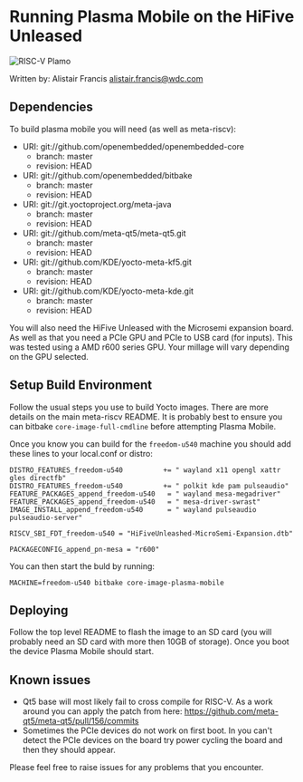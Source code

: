 # Running Plasma Mobile on the HiFive Unleased

![RISC-V Plamo](RISC-V-Plamo.jpg)

Written by: Alistair Francis <alistair.francis@wdc.com>

## Dependencies

To build plasma mobile you will need (as well as meta-riscv):

* URI: git://github.com/openembedded/openembedded-core
  * branch: master
  * revision: HEAD
* URI: git://github.com/openembedded/bitbake
  * branch: master
  * revision: HEAD
* URI: git://git.yoctoproject.org/meta-java
  * branch: master
  * revision: HEAD
* URI: git://github.com/meta-qt5/meta-qt5.git
  * branch: master
  * revision: HEAD
* URI: git://github.com/KDE/yocto-meta-kf5.git
  * branch: master
  * revision: HEAD
* URI: git://github.com/KDE/yocto-meta-kde.git
  * branch: master
  * revision: HEAD

You will also need the HiFive Unleased with the Microsemi expansion board. As well as that you need a PCIe GPU and PCIe to USB card (for inputs). This was tested using a AMD r600 series GPU. Your millage will vary depending on the GPU selected.


## Setup Build Environment

Follow the usual steps you use to build Yocto images. There are more details on the main meta-riscv README. It is probably best to ensure you can bitbake ```core-image-full-cmdline``` before attempting Plasma Mobile.

Once you know you can build for the ```freedom-u540``` machine you should add these lines to your local.conf or distro:

```
DISTRO_FEATURES_freedom-u540          += " wayland x11 opengl xattr gles directfb"
DISTRO_FEATURES_freedom-u540          += " polkit kde pam pulseaudio"
FEATURE_PACKAGES_append_freedom-u540   = " wayland mesa-megadriver"
FEATURE_PACKAGES_append_freedom-u540   = " mesa-driver-swrast"
IMAGE_INSTALL_append_freedom-u540      = " wayland pulseaudio pulseaudio-server"

RISCV_SBI_FDT_freedom-u540 = "HiFiveUnleashed-MicroSemi-Expansion.dtb"

PACKAGECONFIG_append_pn-mesa = "r600"
```

You can then start the buld by running:
```
MACHINE=freedom-u540 bitbake core-image-plasma-mobile
```

## Deploying

Follow the top level README to flash the image to an SD card (you will probably need an SD card with more then 10GB of storage). Once you boot the device Plasma Mobile should start.

## Known issues

 * Qt5 base will most likely fail to cross compile for RISC-V. As a work around you can apply the patch from here: https://github.com/meta-qt5/meta-qt5/pull/156/commits
 * Sometimes the PCIe devices do not work on first boot. In you can't detect the PCIe devices on the board try power cycling the board and then they should appear.

Please feel free to raise issues for any problems that you encounter.
